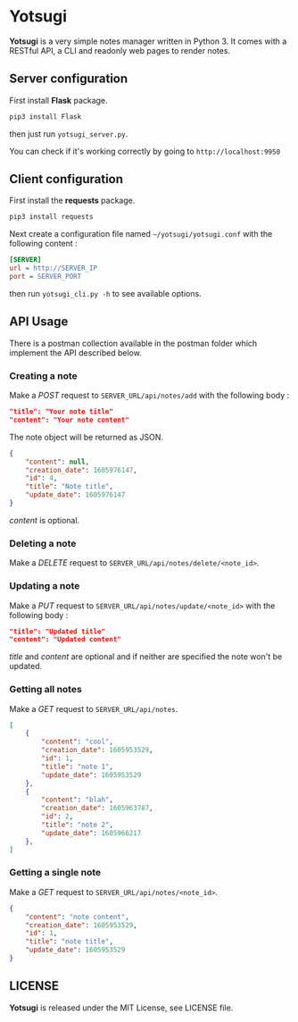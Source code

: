 # Yotsugi

**Yotsugi** is a very simple notes manager written in Python 3. It comes with a RESTful API, a CLI and readonly web pages to render notes.

## Server configuration

First install **Flask** package.

```bash
pip3 install Flask
```

then just run `yotsugi_server.py`.

You can check if it's working correctly by going to `http://localhost:9950`

## Client configuration

First install the **requests** package.

```bash
pip3 install requests
```

Next create a configuration file named `~/yotsugi/yotsugi.conf` with the following content :

```ini
[SERVER]
url = http://SERVER_IP
port = SERVER_PORT
```

then run `yotsugi_cli.py -h` to see available options.

## API Usage

There is a postman collection available in the postman folder which implement the API described below.

### Creating a note

Make a *POST* request to `SERVER_URL/api/notes/add` with the following body :

```json
"title": "Your note title"
"content": "Your note content"
```

The note object will be returned as JSON.

```json
{
    "content": null,
    "creation_date": 1605976147,
    "id": 4,
    "title": "Note title",
    "update_date": 1605976147
}
```

*content* is optional.

### Deleting a note

Make a *DELETE* request to `SERVER_URL/api/notes/delete/<note_id>`.

### Updating a note

Make a *PUT* request to `SERVER_URL/api/notes/update/<note_id>` with the following body :

```json
"title": "Updated title"
"content": "Updated content"
```

*title* and *content* are optional and if neither are specified the note won't be updated.

### Getting all notes

Make a *GET* request to `SERVER_URL/api/notes`.

```json
[
    {
        "content": "cool",
        "creation_date": 1605953529,
        "id": 1,
        "title": "note 1",
        "update_date": 1605953529
    },
    {
        "content": "blah",
        "creation_date": 1605963787,
        "id": 2,
        "title": "note 2",
        "update_date": 1605966217
    },
]
```

### Getting a single note

Make a *GET* request to `SERVER_URL/api/notes/<note_id>`.

```json
{
    "content": "note content",
    "creation_date": 1605953529,
    "id": 1,
    "title": "note title",
    "update_date": 1605953529
}
```

## LICENSE

**Yotsugi** is released under the MIT License, see LICENSE file.
